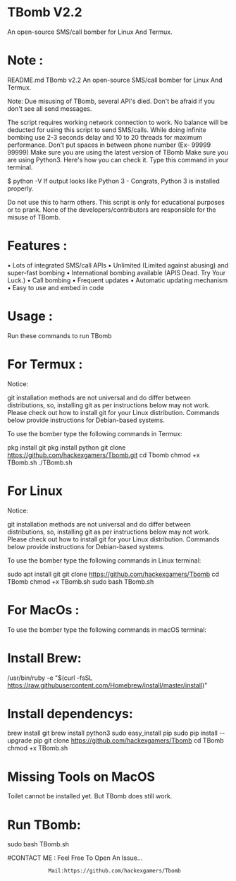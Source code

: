 # TBomb V2.2
An open-source SMS/call bomber for Linux And Termux.

# Note :
README.md
TBomb v2.2
An open-source SMS/call bomber for Linux And Termux.


Note:
Due misusing of TBomb, several API's died. Don't be afraid if you don't see all send messages.

The script requires working network connection to work.
No balance will be deducted for using this script to send SMS/calls.
While doing infinite bombing use 2-3 seconds delay and 10 to 20 threads for maximum performance.
Don't put spaces in between phone number (Ex- 99999 99999)
Make sure you are using the latest version of TBomb
Make sure you are using Python3.
Here's how you can check it. Type this command in your terminal.

$ python -V
If output looks like Python 3 - Congrats, Python 3 is installed properly.

Do not use this to harm others.
This script is only for educational purposes or to prank.
None of the developers/contributors are responsible for the misuse of TBomb.

# Features :
• Lots of integrated SMS/call APIs
• Unlimited (Limited against abusing) and super-fast bombing
• International bombing available (APIS Dead. Try Your Luck.)
• Call bombing
• Frequent updates
• Automatic updating mechanism
• Easy to use and embed in code

# Usage :
Run these commands to run TBomb

# For Termux :
Notice:

git installation methods are not universal and do differ between distributions, so, installing git as per instructions below may not work. Please check out how to install git for your Linux distribution. Commands below provide instructions for Debian-based systems.

To use the bomber type the following commands in Termux:

pkg install git
pkg install python
git clone https://github.com/hackexgamers/Tbomb.git
cd Tbomb
chmod +x TBomb.sh
./TBomb.sh

# For Linux
Notice:

git installation methods are not universal and do differ between distributions, so, installing git as per instructions below may not work. Please check out how to install git for your Linux distribution. Commands below provide instructions for Debian-based systems.

To use the bomber type the following commands in Linux terminal:

sudo apt install git
git clone https://github.com/hackexgamers/Tbomb
cd TBomb
chmod +x TBomb.sh
sudo bash TBomb.sh

# For MacOs :
To use the bomber type the following commands in macOS terminal:

# Install Brew: 

/usr/bin/ruby -e "$(curl -fsSL https://raw.githubusercontent.com/Homebrew/install/master/install)"

# Install dependencys:

brew install git
brew install python3
sudo easy_install pip
sudo pip install --upgrade pip
git clone https://github.com/hackexgamers/Tbomb
cd TBomb
chmod +x TBomb.sh

# Missing Tools on MacOS

Toilet cannot be installed yet. But TBomb does still work.

# Run TBomb:

sudo bash TBomb.sh

#CONTACT ME :
Feel Free To Open An Issue...

                 Mail:https://github.com/hackexgamers/Tbomb

